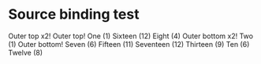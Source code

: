 # Source binding test

Outer top x2!
Outer top!
One (1)
Sixteen (12)
Eight (4)
Outer bottom x2!
Two (1)
Outer bottom!
Seven (6)
Fifteen (11)
Seventeen (12)
Thirteen (9)
Ten (6)
Twelve (8)
